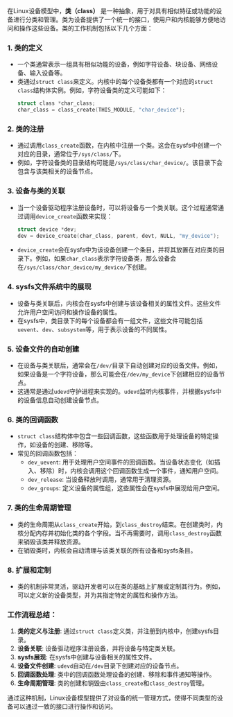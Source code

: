 在Linux设备模型中，**类（class）** 是一种抽象，用于对具有相似特征或功能的设备进行分类和管理。类为设备提供了一个统一的接口，使用户和内核能够方便地访问和操作这些设备。类的工作机制包括以下几个方面：

### 1. **类的定义**
- 一个类通常表示一组具有相似功能的设备，例如字符设备、块设备、网络设备、输入设备等。
- 类通过`struct class`来定义。内核中的每个设备类都有一个对应的`struct class`结构体实例。例如，字符设备类的定义可能如下：
  ```c
  struct class *char_class;
  char_class = class_create(THIS_MODULE, "char_device");
  ```

### 2. **类的注册**
- 通过调用`class_create`函数，在内核中注册一个类。这会在sysfs中创建一个对应的目录，通常位于`/sys/class/`下。
- 例如，字符设备类的目录结构可能是`/sys/class/char_device/`。该目录下会包含与该类相关的设备节点。

### 3. **设备与类的关联**
- 当一个设备驱动程序注册设备时，可以将设备与一个类关联。这个过程通常通过调用`device_create`函数来实现：
  ```c
  struct device *dev;
  dev = device_create(char_class, parent, devt, NULL, "my_device");
  ```
- `device_create`会在sysfs中为该设备创建一个条目，并将其放置在对应类的目录下。例如，如果`char_class`表示字符设备类，那么设备会在`/sys/class/char_device/my_device/`下创建。

### 4. **sysfs文件系统中的展现**
- 设备与类关联后，内核会在sysfs中创建与该设备相关的属性文件。这些文件允许用户空间访问和操作设备的属性。
- 在sysfs中，类目录下的每个设备都会有一组文件，这些文件可能包括`uevent`、`dev`、`subsystem`等，用于表示设备的不同属性。

### 5. **设备文件的自动创建**
- 在设备与类关联后，通常会在`/dev/`目录下自动创建对应的设备文件。例如，如果设备是一个字符设备，那么可能会在`/dev/my_device`下创建相应的设备节点。
- 这通常是通过`udevd`守护进程来实现的。`udevd`监听内核事件，并根据sysfs中的设备信息自动创建设备节点。

### 6. **类的回调函数**
- `struct class`结构体中包含一些回调函数，这些函数用于处理设备的特定操作，如设备的创建、移除等。
- 常见的回调函数包括：
    - `dev_uevent`: 用于处理用户空间事件的回调函数。当设备状态变化（如插入、移除）时，内核会调用这个回调函数生成一个事件，通知用户空间。
    - `dev_release`: 当设备释放时调用，通常用于清理资源。
    - `dev_groups`: 定义设备的属性组，这些属性会在sysfs中展现给用户空间。

### 7. **类的生命周期管理**
- 类的生命周期从`class_create`开始，到`class_destroy`结束。在创建类时，内核分配内存并初始化类的各个字段。当不再需要时，调用`class_destroy`函数来销毁该类并释放资源。
- 在销毁类时，内核会自动清理与该类关联的所有设备和sysfs条目。

### 8. **扩展和定制**
- 类的机制非常灵活，驱动开发者可以在类的基础上扩展或定制其行为。例如，可以定义新的设备类型，并为其指定特定的属性和操作方法。

### 工作流程总结：
1. **类的定义与注册**: 通过`struct class`定义类，并注册到内核中，创建sysfs目录。
2. **设备关联**: 设备驱动程序注册设备，并将设备与特定类关联。
3. **sysfs展现**: 在sysfs中创建与设备相关的属性文件。
4. **设备文件创建**: `udevd`自动在`/dev`目录下创建对应的设备节点。
5. **回调函数处理**: 类中的回调函数处理设备的创建、移除和事件通知等操作。
6. **生命周期管理**: 类的创建和销毁由`class_create`和`class_destroy`管理。

通过这种机制，Linux设备模型提供了对设备的统一管理方式，使得不同类型的设备可以通过一致的接口进行操作和访问。